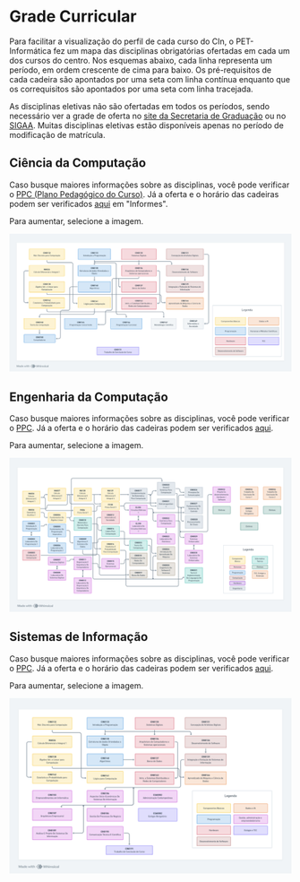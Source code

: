 # Grade Curricular

Para facilitar a visualização do perfil de cada curso do CIn, o PET-Informática fez um mapa das disciplinas obrigatórias ofertadas em cada um dos cursos do centro. Nos esquemas abaixo, cada linha representa um período, em ordem crescente de cima para baixo. Os pré-requisitos de cada cadeira são apontados por uma seta com linha contínua enquanto que os correquisitos são apontados por uma seta com linha tracejada.

As disciplinas eletivas não são ofertadas em todos os períodos, sendo necessário ver a grade de oferta no [site da Secretaria de Graduação](https://sites.google.com/site/secgradcin/home) ou no [SIGAA](https://sigaa.ufpe.br/). Muitas disciplinas eletivas estão disponíveis apenas no período de modificação de matrícula.

## Ciência da Computação

Caso busque maiores informações sobre as disciplinas, você pode verificar o [PPC (Plano Pedagógico do Curso)](https://drive.google.com/file/d/1sfFibExh-Zc-diRYIG0oVkxfEO-uuTKW/view). Já a oferta e o horário das cadeiras podem ser verificados [aqui](https://secgrad.cin.ufpe.br/) em "Informes".

Para aumentar, selecione a imagem.

<a href="assets/img/perfil-curricular-cc.png">
<img alt="Perfil Curricular de Ciência da Computação" src="assets/img/perfil-curricular-cc.png">
</a>

## Engenharia da Computação

Caso busque maiores informações sobre as disciplinas, você pode verificar o [PPC](https://drive.google.com/file/d/1OviaeY9QZGlXYxiH2yVQYeG26Izttj-L/view). Já a oferta e o horário das cadeiras podem ser verificados [aqui](https://secgrad.cin.ufpe.br/).

Para aumentar, selecione a imagem.
  
<a href="assets/img/perfil-curricular-ec.png">
<img alt="Perfil Curricular de Engenharia da Computação" src="assets/img/perfil-curricular-ec.png">
</a>

## Sistemas de Informação

Caso busque maiores informações sobre as disciplinas, você pode verificar o [PPC](https://drive.google.com/file/d/17_fnuoF80n8BPino4HtFlpjypcc6DxvP/view). Já a oferta e o horário das cadeiras podem ser verificados [aqui](https://secgrad.cin.ufpe.br/).

Para aumentar, selecione a imagem.
  
<a href="assets/img/perfil-curricular-si.png">
<img alt="Perfil Curricular de Sistemas de Informação" src="assets/img/perfil-curricular-si.png">
</a>

